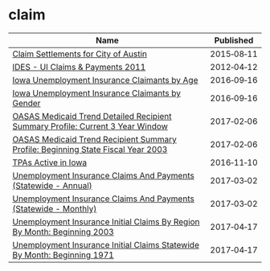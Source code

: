 # claim

Name | Published
---- | ---------
[Claim Settlements for City of Austin](../datasets/3tiy-6kg3.md) | 2015&#x2011;08&#x2011;11
[IDES - UI Claims & Payments 2011](../datasets/j8nk-ypur.md) | 2012&#x2011;04&#x2011;12
[Iowa Unemployment Insurance Claimants by Age](../datasets/7uss-66ak.md) | 2016&#x2011;09&#x2011;16
[Iowa Unemployment Insurance Claimants by Gender](../datasets/t92x-wtrh.md) | 2016&#x2011;09&#x2011;16
[OASAS Medicaid Trend Detailed Recipient Summary Profile: Current 3 Year Window](../datasets/hrsh-6vzi.md) | 2017&#x2011;02&#x2011;06
[OASAS Medicaid Trend Recipient Summary Profile: Beginning State Fiscal Year 2003](../datasets/g4vm-hyyi.md) | 2017&#x2011;02&#x2011;06
[TPAs Active in Iowa](../datasets/u8cp-3zup.md) | 2016&#x2011;11&#x2011;10
[Unemployment Insurance Claims And Payments (Statewide - Annual)](../datasets/rmcb-sifx.md) | 2017&#x2011;03&#x2011;02
[Unemployment Insurance Claims And Payments (Statewide - Monthly)](../datasets/jpje-kkb9.md) | 2017&#x2011;03&#x2011;02
[Unemployment Insurance Initial Claims By Region By Month: Beginning 2003](../datasets/w34r-gwfk.md) | 2017&#x2011;04&#x2011;17
[Unemployment Insurance Initial Claims Statewide By Month: Beginning 1971](../datasets/ns8z-xewg.md) | 2017&#x2011;04&#x2011;17

